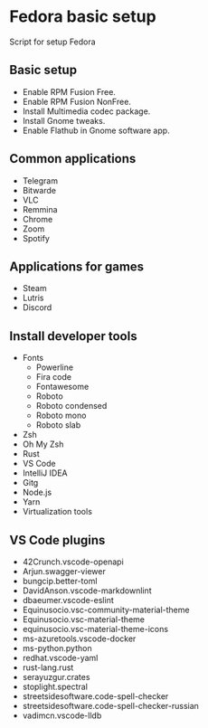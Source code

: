# Fedora basic setup

Script for setup Fedora

## Basic setup

* Enable RPM Fusion Free.
* Enable RPM Fusion NonFree.
* Install Multimedia codec package.
* Install Gnome tweaks.
* Enable Flathub in Gnome software app.

## Common applications

* Telegram
* Bitwarde
* VLC
* Remmina
* Chrome
* Zoom
* Spotify

## Applications for games

* Steam
* Lutris
* Discord

## Install developer tools

* Fonts
  * Powerline
  * Fira code
  * Fontawesome
  * Roboto
  * Roboto condensed
  * Roboto mono
  * Roboto slab
* Zsh
* Oh My Zsh
* Rust
* VS Code
* IntelliJ IDEA
* Gitg
* Node.js
* Yarn
* Virtualization tools

## VS Code plugins

* 42Crunch.vscode-openapi
* Arjun.swagger-viewer
* bungcip.better-toml
* DavidAnson.vscode-markdownlint
* dbaeumer.vscode-eslint
* Equinusocio.vsc-community-material-theme
* Equinusocio.vsc-material-theme
* equinusocio.vsc-material-theme-icons
* ms-azuretools.vscode-docker
* ms-python.python
* redhat.vscode-yaml
* rust-lang.rust
* serayuzgur.crates
* stoplight.spectral
* streetsidesoftware.code-spell-checker
* streetsidesoftware.code-spell-checker-russian
* vadimcn.vscode-lldb
